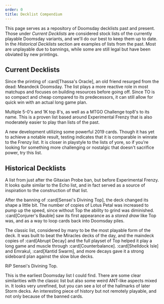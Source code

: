 ```yaml
---
order: 0
title: Decklist Compendium
---
```


This page serves as a repository of Doomsday decklists past and present. Those
under *Current Decklists* are considered stock lists of the currently playable
Doomsday variants, and we'll do our best to keep them up to date. In the
*Historical Decklists* section are examples of lists from the past. Most are
unplayable due to bannings, while some are still legal but have been obviated by
new printings.

## Current Decklists

Since the printing of :card[Thassa's Oracle], an old friend resurged from the dead:
Meandeck Doomsday. The list plays a more reactive role in most matchups and
focuses on building resources before going off. Since TO is so compact and cheap
compared to its predecessors, it can still allow for quick win with an actual
long game plan.

<deck path="meandeck.ubr.txt" />

<deck path="meandeck.ubrg.txt" />

<deck path="meandeck.ubw.txt" />

<deck path="meandeck.ubg.txt" />

Multiple 5-0's and 1K top 8's, as well as a MTGO Challenge top8's to its name.
This is a proven list based around Experimental Frenzy that is also moderately
easier to play than lists of the past.

<deck path="ddeft.txt" />

A new development utilizing some powerful 2019 cards. Though it has yet to
achieve a notable result, testing indicates that it is comparable in winrate to
the Frenzy list. It is closer in playstyle to the lists of yore, so if you're
looking for something more challenging or nostalgic that doesn't sacrifice
power, try this list.

<deck path="ddft.txt" />

## Historical Decklists

A list from just after the Gitaxian Probe ban, but before Experimental Frenzy.
It looks quite similar to the Echo list, and in fact served as a source of
inspiration to the construction of that list.

<deck path="2018/12/ddft.txt" />

After the banning of :card[Sensei's Divining Top], the deck changed its shape a
little bit. The number of copies of Lotus Petal was increased to pump up the
speed, since without Top the ability to grind was diminished.
:card[Conjurer's Bauble] saw its first appearance as a *stored draw* like Top was,
and as a way to loop cards back into Doomsday piles.

<deck path="2018/06/ddft.txt" />

The classic list, considered by many to be the most playable form of the deck.
It was built to beat the Miracles decks of the day, and the maindeck copies of
:card[Abrupt Decay] and the full playset of Top helped it play a long game and
muscle through :card[Counterbalance]. :card[Shelldock Isle] and Emrakul,
:card[Xantid Swarm], and more decays gave it a strong sideboard plan against the
slow blue decks.

RiP Sensei's Divining Top.

<deck path="2017/08/ddft.txt" />

This is the earliest Doomsday list I could find. There are some clear
similarities with the classic list but also some weird ANT-like aspects mixed
in. It looks very unrefined, but you can see a lot of the hallmarks of later
Storm decks. An interesting piece of history but not remotely playable, and not
only because of the banned cards.

<deck path="2011/08/ddft.txt" />
